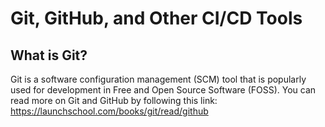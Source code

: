 # Git, GitHub, and Other CI/CD Tools
## What is Git?
Git is a software configuration management (SCM) tool that is popularly used for development in Free and Open Source Software (FOSS). You can read more on Git and GitHub by following this link: https://launchschool.com/books/git/read/github
##
